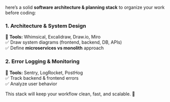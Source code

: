 here’s a solid **software architecture & planning stack** to organize your work before coding:

### **1. Architecture & System Design**

📌 **Tools:** Whimsical, Excalidraw, Draw.io, Miro  
✅ Draw system diagrams (frontend, backend, DB, APIs)  
✅ Define **microservices vs monolith** approach



### **2. Error Logging & Monitoring**

📌 **Tools:** Sentry, LogRocket, PostHog  
✅ Track backend & frontend errors  
✅ Analyze user behavior

This stack will keep your workflow clean, fast, and scalable. 🚀

